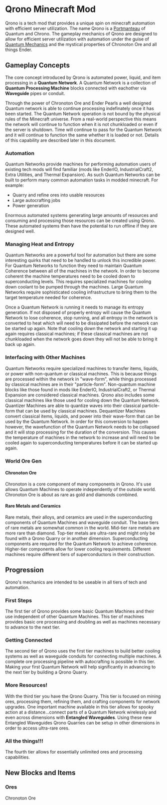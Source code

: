 Qrono Minecraft Mod
===================

Qrono is a tech mod that provides a unique spin on minecraft automation with efficient server utilization.  The name Qrono is a [Portmanteau](https://en.wikipedia.org/wiki/Portmanteau) of Quantum and Chrono.  The gameplay mechanics of Qrono are designed to allow for efficient server utilization with automation under the guise of [Quantum Mechanics](https://en.wikipedia.org/wiki/Quantum_mechanics) and the mystical properties of Chronoton Ore and all things Ender.

Gameplay Concepts
-----------------
The core concept introduced by Qrono is automated power, liquid, and item processing in a **Quantum Network**.  A Quantum Network is a collection of **Quantum Processing Machine** blocks connected with eachother via **Waveguide** pipes or conduit.  

Through the power of Chronoton Ore and Ender Pearls a well designed Quantum network is able to continue processing indefinately once it has been started.  The Quantum Network operation is not bound by the physical rules of the Minecraft universe.  From a real-world perspective this means the network will continue to function when it is not chunkloaded or even if the server is shutdown.  Time will continue to pass for the Quantum Network and it will continue to function the same whether it is loaded or not.  Details of this capability are described later in this document.

### Automation

Quantum Networks provide machines for performing automation users of existing tech mods will find familiar (mods like EnderIO, IndustrialCraft2, Extra Utilities, and Thermal Expansion).  As such Quantum Networks can be built to perform many common automation tasks in modded minecraft.  For example:
* Quarry and refine ores into usable resources
* Large autocrafting jobs
* Power generation

Enormous automated systems generating large amounts of resources and consuming and processing those resources can be created using Qrono.  These automated systems then have the potential to run offline if they are designed well.

### Managing Heat and Entropy

Quantum Networks are a powerful tool for automation but there are some interesting quirks that need to be handled to unlock this incredible power.  For Quantum Networks to function they need to maintain Quantum Coherence between all of the machines in the network.  In order to become coherent the machine temperatures need to be cooled down to superconducting levels.  This requires specialized machines for cooling down coolant to be pumped through the machines.  Large Quantum Networks require sophisticated cooling infrastructure to bring them to the target temperature needed for coherence. 

Once a Quantum Network is running it needs to manage its entropy generation.  If not disposed of properly entropy will cause the Quantum Network to lose coherence, stop running, and all entropy in the network is converted to heat which will need to be dissipated before the network can be started up again.  Note that cooling down the network and starting it up again requires classical machines; if these classical machines are not chunkloaded when the network goes down they will not be able to bring it back up again.

### Interfacing with Other Machines

Quantum Networks require specialized machines to transfer items, liquids, or power with non-quantum or classical machines.  This is because things are processed within the network in "wave-form", while things processed by classical machines are in their "particle-form". Non-quantum machine blocks like those found in mods like EnderIO, IndustrialCraft2, or Thermal Expansion are considered classical machines. Qrono also includes some classical machines like those used for cooling down the Quantum Network. Quantizer Machines are able to quantize waves into their classical particle-form that can be used by classical machines.  Dequantizer Machines convert classical items, liquids, and power into their wave-form that can be used by the Quantum Network.  In order for this conversion to happen however, the wavefunction of the Quantum Network needs to be collapsed and it will stop processing for the duration of the conversion.  This causes the temperature of machines in the network to increase and will need to be cooled again to superconducting temperatures before it can be started up again.

### World Ore Gen

#### Chronoton Ore

Chronoton is a core component of many components in Qrono.  It's use allows Quantum Machines to operate independently of the outside world.  Chronoton Ore is about as rare as gold and diamonds combined.  

#### Rare Metals and Ceramics

Rare metals, their alloys, and ceramics are used in the superconducting components of Quantum Machines and waveguide conduit.  The base tiers of rare metals are somewhat common in the world.  Mid-tier rare metals are more rare than diamond.  Top-tier metals are ultra-rare and might only be found with a Qrono Quarry or in another dimension.  Superconducting components are required for the Quantum Network to achieve coherence.  Higher-tier components allow for lower cooling requirements.  Different machines require different tiers of superconductors in their construction.

Progression
-----------

Qrono's mechanics are intended to be useable in all tiers of tech and automation.  

### First Steps

The first tier of Qrono provides some basic Quantum Machines and their use independent of other Quantum Machines.  This tier of machines provides basic ore processing and doubling as well as machines necessary to advance to the next tier.

### Getting Connected

The second tier of Qrono uses the first tier machines to build better cooling systems as well as waveguide conduits for connecting multiple machines.  A complete ore processing pipeline with autocrafting is possible in this tier.  Making your first Quantum Network will help significantly in advancing to the next tier by building a Qrono Quarry.

### More Resources!

With the third tier you have the Qrono Quarry.  This tier is focused on mining ores, processing them, refining them, and crafting components for network upgrades.  One important machine available in this tier allows for spooky action at a distance...connect parts of a Quantum Network wirelessly and even across dimensions with **Entangled Waveguides**.  Using these new Entangled Waveguides Qrono Quarries can be setup in other dimensions in order to access ultra-rare ores.

### All the things!!!

The fourth tier allows for essentially unlimited ores and processing capabilities.

New Blocks and Items
--------------------

### Ores

Chronoton Ore
